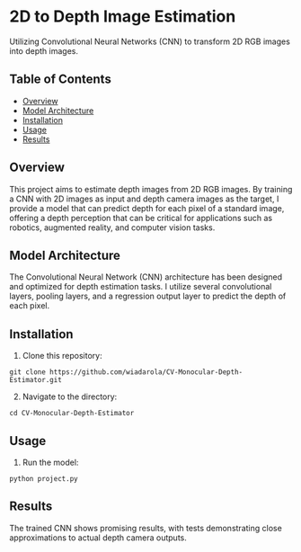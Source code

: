 # 2D to Depth Image Estimation

Utilizing Convolutional Neural Networks (CNN) to transform 2D RGB images into depth images.

## Table of Contents
- [Overview](#overview)
- [Model Architecture](#model-architecture)
- [Installation](#installation)
- [Usage](#usage)
- [Results](#results)

## Overview

This project aims to estimate depth images from 2D RGB images. By training a CNN with 2D images as input and depth camera images as the target, I provide a model that can predict depth for each pixel of a standard image, offering a depth perception that can be critical for applications such as robotics, augmented reality, and computer vision tasks.

## Model Architecture

The Convolutional Neural Network (CNN) architecture has been designed and optimized for depth estimation tasks. I utilize several convolutional layers, pooling layers, and a regression output layer to predict the depth of each pixel.

## Installation

1. Clone this repository: 
```
git clone https://github.com/wiadarola/CV-Monocular-Depth-Estimator.git
```

2. Navigate to the directory:
```
cd CV-Monocular-Depth-Estimator
```

## Usage

1. Run the model:
```
python project.py
```

## Results

The trained CNN shows promising results, with tests demonstrating close approximations to actual depth camera outputs.
